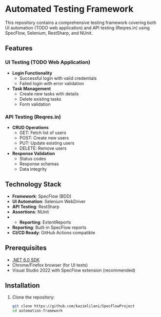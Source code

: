 # Automated Testing Framework

This repository contains a comprehensive testing framework covering both UI automation (TODO web application) and API testing (Reqres.in) using SpecFlow, Selenium, RestSharp, and NUnit.

## Features

### UI Testing (TODO Web Application)
- **Login Functionality**
  - Successful login with valid credentials
  - Failed login with error validation
- **Task Management**
  - Create new tasks with details
  - Delete existing tasks
  - Form validation

### API Testing (Reqres.in)
- **CRUD Operations**
  - GET: Fetch list of users
  - POST: Create new users
  - PUT: Update existing users
  - DELETE: Remove users
- **Response Validation**
  - Status codes
  - Response schemas
  - Data integrity

## Technology Stack
- **Framework**: SpecFlow (BDD)
- **UI Automation**: Selenium WebDriver
- **API Testing**: RestSharp
- **Assertions**: NUnit
- - **Reporting**: ExtentReports
- **Reporting**: Built-in SpecFlow reports
- **CI/CD Ready**: GitHub Actions compatible

## Prerequisites
- [.NET 6.0 SDK](https://dotnet.microsoft.com/download)
- Chrome/Firefox browser (for UI tests)
- Visual Studio 2022 with SpecFlow extension (recommended)

## Installation
1. Clone the repository:
   ```bash
   git clone https://github.com/kazimlilani/SpecFlowProject
   cd automation-framework
